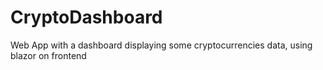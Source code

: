 # CryptoDashboard
Web App with a dashboard displaying some cryptocurrencies data, using blazor on frontend
